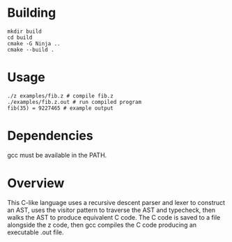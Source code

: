 # Building
```
mkdir build
cd build
cmake -G Ninja ..
cmake --build .
```

# Usage
```
./z examples/fib.z # compile fib.z
./examples/fib.z.out # run compiled program
fib(35) = 9227465 # example output
```

# Dependencies
gcc must be available in the PATH.

# Overview
This C-like language uses a recursive descent parser and lexer to construct an
AST, uses the visitor pattern to traverse the AST and typecheck, then walks the
AST to produce equivalent C code. The C code is saved to a file alongside the z
code, then gcc compiles the C code producing an executable .out file.
